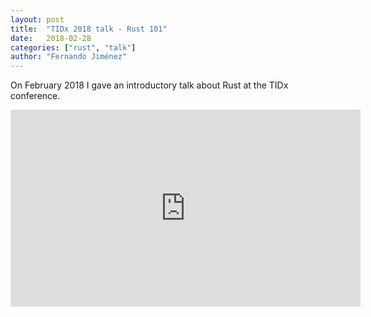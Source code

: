 ```yaml
---
layout: post
title:  "TIDx 2018 talk - Rust 101"
date:   2018-02-28
categories: ["rust", "talk"]
author: "Fernando Jiménez"
---
```


On February 2018 I gave an introductory talk about Rust at the TIDx conference.

<div style="text-align:center;">
<iframe width="560" height="315" src="https://www.youtube.com/embed/eLYfMDApTVA" frameborder="0" allow="accelerometer; autoplay; encrypted-media; gyroscope; picture-in-picture" allowfullscreen></iframe>
</div>

